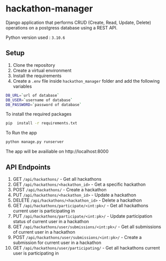 # hackathon-manager

Django application that performs CRUD (Create, Read, Update, Delete) operations on a postgress database using a REST API.

Python version used : `3.10.6`

## Setup
1. Clone the repository
2. Create a virtual environment
3. Install the requirements
4. Create a `.env` file inside `hackathon_manager` folder and add the following variables
```bash
DB_URL=`url of database`
DB_USER=`username of database`
DB_PASSWORD=`password of database`
```

To install the required packages
```bash
pip  install -r requirements.txt
```
To Run the app
```bash
python manage.py runserver
```

The app will be availiable on http://localhost:8000

## API Endpoints
1. GET `/api/hackathons/` - Get all hackathons
2. GET `/api/hackathons/<hackathon_id>` - Get a specific hackathon
3. POST `/api/hackathons/` - Create a hackathon
4. PUT `/api/hackathons/<hackathon_id>` - Update a hackathon
5. DELETE `/api/hackathons/<hackathon_id>` - Delete a hackathon
6. GET `/api/hackathons/participate/<int:pk>/` - Get all hackathons current user is participating in
7. PUT `/api/hackathons/participate/<int:pk>/` - Update participation status of current user in a hackathon
8. GET `/api/hackathons/user/submissions/<int:pk>/` - Get all submissions of current user in a hackathon
9. POST `/api/hackathons/user/submissions/<int:pk>/` - Create a submission for current user in a hackathon
10. GET `/api/hackathons/user/participating/` - Get all hackathons current user is participating in